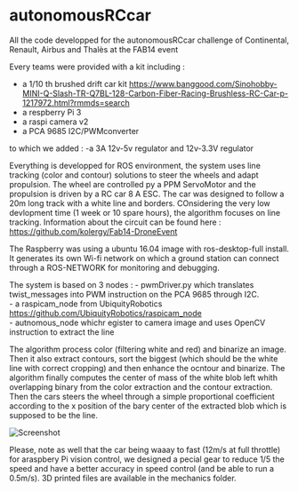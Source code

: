 # autonomousRCcar
All the code developped for the autonomousRCcar challenge of Continental, Renault, Airbus and Thalès at the FAB14 event


Every teams were provided with a kit including :
   - a 1/10 th brushed drift car kit https://www.banggood.com/Sinohobby-MINI-Q-Slash-TR-Q7BL-128-Carbon-Fiber-Racing-Brushless-RC-Car-p-1217972.html?rmmds=search
   - a respberry Pi 3
   - a raspi camera v2
   - a PCA 9685 I2C/PWMconverter
   
 to which we added : 
     -a 3A 12v-5v regulator and 12v-3.3V regulator



Everything is developped for ROS environment, the system uses line tracking (color and contour) solutions to steer the wheels and adapt propulsion. The wheel are controlled py a PPM ServoMotor and the propulsion is driven by a RC car 8 A ESC. The car was designed to follow a 20m long track with a white line and borders.
COnsidering the very low devlopment time (1 week or 10 spare hours), the algorithm focuses on line tracking.
Information about the circuit can be found here : https://github.com/kolergy/Fab14-DroneEvent


The Raspberry was using a ubuntu 16.04 image with ros-desktop-full install. It generates its own Wi-fi network on which a ground station can connect through a ROS-NETWORK for monitoring and debugging.

The system is based on 3 nodes : 
      - pwmDriver.py which translates twist_messages into PWM instruction on the PCA 9685 through I2C.      
      - a raspicam_node from UbiquityRobotics https://github.com/UbiquityRobotics/raspicam_node      
      - autnomous_node whichr egister to camera image and uses OpenCV instruction to extract the line 
      
      
      
 The algorithm process color (filtering white and red) and binarize an image. Then it also extract contours, sort the biggest (which should be the white line with correct cropping) and then enhance the ocntour and binarize. The algorithm finally computes the center of mass of the white blob left whith overlapping binary from the color extraction and the contour extraction.
 Then the cars steers the wheel through a simple proportional coefficient according to the x position of the bary center of the extracted blob which is supposed to be the line.
 
 ![Screenshot](https://raw.github.com/Luczia/autonomousRCcar/doc/IMG_20180715_233203.jpg)
 
 
 Please, note as well that the car being waaay to fast  (12m/s at full throttle) for araspbery Pi vision control, we designed a pecial gear to reduce 1/5 the speed and have a better accuracy in speed control (and be able to run a 0.5m/s). 3D printed files are available in the mechanics folder.


